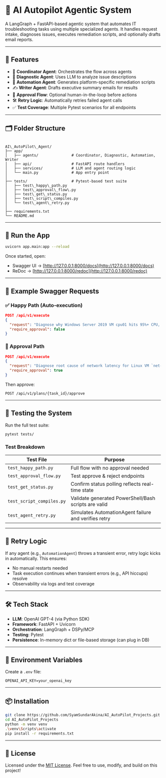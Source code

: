 
# 🤖 AI Autopilot Agentic System

A LangGraph + FastAPI-based agentic system that automates IT troubleshooting tasks using multiple specialized agents. It handles request intake, diagnoses issues, executes remediation scripts, and optionally drafts email reports.

---

## 🚀 Features

- 🔁 **Coordinator Agent**: Orchestrates the flow across agents  
- 🧠 **Diagnostic Agent**: Uses LLM to analyze issue descriptions  
- 🤖 **Automation Agent**: Generates platform-specific remediation scripts  
- ✍️ **Writer Agent**: Drafts executive summary emails for results  
- 🔐 **Approval Flow**: Optional human-in-the-loop before actions  
- 🛠️ **Retry Logic**: Automatically retries failed agent calls  
- ✅ **Test Coverage**: Multiple Pytest scenarios for all endpoints

---

## 🗂️ Folder Structure

```

AI\_AutoPilot\_Agent/
├── app/
│   ├── agents/               # Coordinator, Diagnostic, Automation, Writer
│   ├── api/                  # FastAPI route handlers
│   ├── services/             # LLM and agent routing logic
│   └── main.py               # App entry point
│
├── tests/                    # Pytest-based test suite
│   ├── test\_happy\_path.py
│   ├── test\_approval\_flow\.py
│   ├── test\_get\_status.py
│   ├── test\_script\_compiles.py
│   └── test\_agent\_retry.py
│
├── requirements.txt
└── README.md

````

---

## 🧪 Run the App

```bash
uvicorn app.main:app --reload
````

Once started, open:

* Swagger UI → [http://127.0.0.1:8000/docs](http://127.0.0.1:8000/docs)
* ReDoc → [http://127.0.0.1:8000/redoc](http://127.0.0.1:8000/redoc)

---

## 📝 Example Swagger Requests

### ✅ Happy Path (Auto-execution)

```json
POST /api/v1/execute
{
  "request": "Diagnose why Windows Server 2019 VM cpu01 hits 95%+ CPU, generate a PowerShell script to collect perfmon logs, and draft an email to management summarizing findings.",
  "require_approval": false
}
```

### 🔐 Approval Path

```json
POST /api/v1/execute
{
  "request": "Diagnose root cause of network latency for Linux VM `net-app-01`, suggest fixes, and generate Bash script to flush firewall and renew DHCP.",
  "require_approval": true
}
```

Then approve:

```http
POST /api/v1/plans/{task_id}/approve
```

---

## 🧪 Testing the System

Run the full test suite:

```bash
pytest tests/
```

### Test Breakdown

| Test File                 | Purpose                                              |
| ------------------------- | ---------------------------------------------------- |
| `test_happy_path.py`      | Full flow with no approval needed                    |
| `test_approval_flow.py`   | Test approve & reject endpoints                      |
| `test_get_status.py`      | Confirm status polling reflects real-time state      |
| `test_script_compiles.py` | Validate generated PowerShell/Bash scripts are valid |
| `test_agent_retry.py`     | Simulates AutomationAgent failure and verifies retry |

---

## 🔁 Retry Logic

If any agent (e.g., `AutomationAgent`) throws a transient error, retry logic kicks in automatically. This ensures:

* No manual restarts needed
* Task execution continues when transient errors (e.g., API hiccups) resolve
* Observability via logs and test coverage

---

## 🛠 Tech Stack

* **LLM**: OpenAI GPT-4 (via Python SDK)
* **Framework**: FastAPI + Uvicorn
* **Orchestration**: LangGraph + DSPy/MCP
* **Testing**: Pytest
* **Persistence**: In-memory dict or file-based storage (can plug in DB)

---

## 🔐 Environment Variables

Create a `.env` file:

```
OPENAI_API_KEY=your_openai_key
```

---

## 📦 Installation

```bash
git clone https://github.com/SyamSundarAkina/AI_AutoPilot_Projects.git
cd AI_AutoPilot_Projects
python -m venv venv
.\venv\Scripts\activate
pip install -r requirements.txt
```

---

## 📄 License

Licensed under the [MIT License](LICENSE).
Feel free to use, modify, and build on this project!

```


